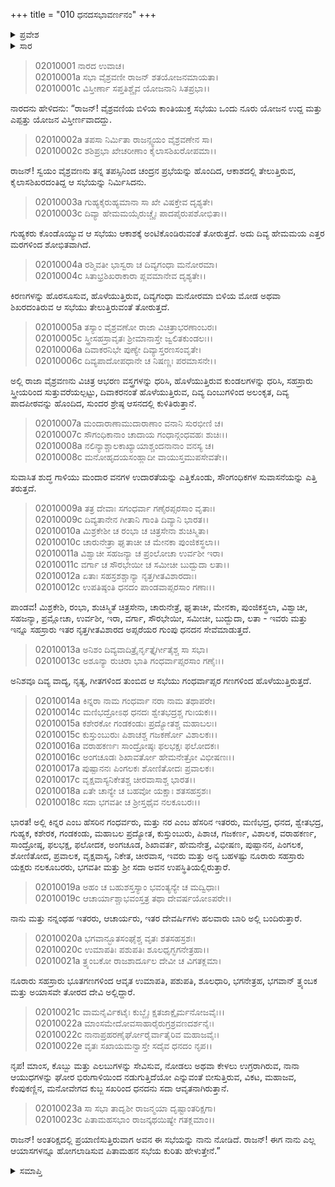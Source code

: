 +++
title = "010 ಧನದಸಭಾವರ್ಣನಂ"
+++

<details><summary>ಪ್ರವೇಶ</summary>


।।   ಓಂ ಓಂ ನಮೋ ನಾರಾಯಣಾಯ।।   ಶ್ರೀ ವೇದವ್ಯಾಸಾಯ ನಮಃ ।।

ಶ್ರೀ ಕೃಷ್ಣದ್ವೈಪಾಯನ ವೇದವ್ಯಾಸ ವಿರಚಿತ  

**ಶ್ರೀ ಮಹಾಭಾರತ**

**ಸಭಾ ಪರ್ವ**

**ಸಭಾ ಪರ್ವ**

**ಅಧ್ಯಾಯ 10**

</details>


<details><summary>ಸಾರ</summary>

ಕುಬೇರಸಭೆಯ ವರ್ಣನೆ (1-23)

</details>


> 02010001 ನಾರದ ಉವಾಚ।  
02010001a ಸಭಾ ವೈಶ್ರವಣೀ ರಾಜನ್ ಶತಯೋಜನಮಾಯತಾ।   
02010001c ವಿಸ್ತೀರ್ಣಾ ಸಪ್ತತಿಶ್ಚೈವ ಯೋಜನಾನಿ ಸಿತಪ್ರಭಾ।।

ನಾರದನು ಹೇಳಿದನು: “ರಾಜನ್! ವೈಶ್ರವಣಿಯ ಬಿಳಿಯ ಕಾಂತಿಯುಕ್ತ ಸಭೆಯು ಒಂದು ನೂರು ಯೋಜನ ಉದ್ದ ಮತ್ತು ಎಪ್ಪತ್ತು ಯೋಜನ ವಿಸ್ತೀರ್ಣವಾದದ್ದು.

> 02010002a ತಪಸಾ ನಿರ್ಮಿತಾ ರಾಜನ್ಸ್ವಯಂ ವೈಶ್ರವಣೇನ ಸಾ।  
02010002c ಶಶಿಪ್ರಭಾ ಖೇಚರೀಣಾಂ ಕೈಲಾಸಶಿಖರೋಪಮಾ।।

ರಾಜನ್! ಸ್ವಯಂ ವೈಶ್ರವಣನು ತನ್ನ ತಪಸ್ಸಿನಿಂದ ಚಂದ್ರನ ಪ್ರಭೆಯನ್ನು ಹೊಂದಿದ, ಆಕಾಶದಲ್ಲಿ ತೇಲುತ್ತಿರುವ, ಕೈಲಾಸಶಿಖರದಂತಿದ್ದ ಆ ಸಭೆಯನ್ನು ನಿರ್ಮಿಸಿದನು.

> 02010003a ಗುಹ್ಯಕೈರುಹ್ಯಮಾನಾ ಸಾ ಖೇ ವಿಷಕ್ತೇವ ದೃಶ್ಯತೇ।  
02010003c ದಿವ್ಯಾ ಹೇಮಮಯೈರುಚ್ಚೈಃ ಪಾದಪೈರುಪಶೋಭಿತಾ।।

ಗುಹ್ಯಕರು ಕೊಂಡೊಯ್ಯುವ ಆ ಸಭೆಯು ಆಕಾಶಕ್ಕೆ ಅಂಟಿಕೊಂಡಿರುವಂತೆ ತೋರುತ್ತದೆ. ಅದು ದಿವ್ಯ ಹೇಮಮಯ ಎತ್ತರ ಮರಗಳಿಂದ ಶೋಭಿತವಾಗಿದೆ.

> 02010004a ರಶ್ಮಿವತೀ ಭಾಸ್ವರಾ ಚ ದಿವ್ಯಗಂಧಾ ಮನೋರಮಾ।  
02010004c ಸಿತಾಭ್ರಶಿಖರಾಕಾರಾ ಪ್ಲವಮಾನೇವ ದೃಶ್ಯತೇ।।

ಕಿರಣಗಳನ್ನು ಹೊರಸೂಸುವ, ಹೊಳೆಯುತ್ತಿರುವ, ದಿವ್ಯಗಂಧಾ ಮನೋರಮಾ ಬಿಳಿಯ ಮೋಡ ಅಥವಾ ಶಿಖರದಂತಿರುವ ಆ ಸಭೆಯು ತೇಲುತ್ತಿರುವಂತೆ ತೋರುತ್ತದೆ.

> 02010005a ತಸ್ಯಾಂ ವೈಶ್ರವಣೋ ರಾಜಾ ವಿಚಿತ್ರಾಭರಣಾಂಬರಃ।   
02010005c ಸ್ತ್ರೀಸಹಸ್ರಾವೃತಃ ಶ್ರೀಮಾನಾಸ್ತೇ ಜ್ವಲಿತಕುಂಡಲಃ।।  
02010006a ದಿವಾಕರನಿಭೇ ಪುಣ್ಯೇ ದಿವ್ಯಾಸ್ತರಣಸಂವೃತೇ।  
02010006c ದಿವ್ಯಪಾದೋಪಧಾನೇ ಚ ನಿಷಣ್ಣಃ ಪರಮಾಸನೇ।।

ಅಲ್ಲಿ ರಾಜಾ ವೈಶ್ರವಣನು ವಿಚಿತ್ರ ಆಭರಣ ವಸ್ತ್ರಗಳನ್ನು ಧರಿಸಿ, ಹೊಳೆಯುತ್ತಿರುವ ಕುಂಡಲಗಳನ್ನು ಧರಿಸಿ, ಸಹಸ್ರಾರು ಸ್ತ್ರೀಯರಿಂದ ಸುತ್ತುವರೆಯಲ್ಪಟ್ಟು, ದಿವಾಕರನಂತೆ ಹೊಳೆಯುತ್ತಿರುವ, ದಿವ್ಯ ದಿಂಬುಗಳಿಂದ ಅಲಂಕೃತ, ದಿವ್ಯ ಪಾದಪೀಠವನ್ನು ಹೊಂದಿದ, ಸುಂದರ ಶ್ರೇಷ್ಠ ಆಸನದಲ್ಲಿ ಕುಳಿತಿರುತ್ತಾನೆ.

> 02010007a ಮಂದಾರಾಣಾಮುದಾರಾಣಾಂ ವನಾನಿ ಸುರಭೀಣಿ ಚ।  
02010007c ಸೌಗಂಧಿಕಾನಾಂ ಚಾದಾಯ ಗಂಧಾನ್ಗಂಧವಹಃ ಶುಚಿಃ।।  
02010008a ನಲಿನ್ಯಾಶ್ಚಾಲಕಾಖ್ಯಾಯಾಶ್ಚಂದನಾನಾಂ ವನಸ್ಯ ಚ।  
02010008c ಮನೋಹೃದಯಸಂಹ್ಲಾದೀ ವಾಯುಸ್ತಮುಪಸೇವತೇ।।

ಸುವಾಸಿತ ಶುದ್ಧ ಗಾಳಿಯು ಮಂದಾರ ವನಗಳ ಉದಾರತೆಯನ್ನು ಎತ್ತಿಕೊಂಡು, ಸೌಂಗಂಧಿಕಗಳ ಸುವಾಸನೆಯನ್ನು ಎತ್ತಿ ತರುತ್ತದೆ.

> 02010009a ತತ್ರ ದೇವಾಃ ಸಗಂಧರ್ವಾ ಗಣೈರಪ್ಸರಸಾಂ ವೃತಾಃ।  
02010009c ದಿವ್ಯತಾನೇನ ಗೀತಾನಿ ಗಾಂತಿ ದಿವ್ಯಾನಿ ಭಾರತ।।  
02010010a ಮಿಶ್ರಕೇಶೀ ಚ ರಂಭಾ ಚ ಚಿತ್ರಸೇನಾ ಶುಚಿಸ್ಮಿತಾ।  
02010010c ಚಾರುನೇತ್ರಾ ಘೃತಾಚೀ ಚ ಮೇನಕಾ ಪುಂಜಿಕಸ್ಥಲಾ।।  
02010011a ವಿಶ್ವಾಚೀ ಸಹಜನ್ಯಾ ಚ ಪ್ರಂಲೋಚಾ ಉರ್ವಶೀ ಇರಾ।  
02010011c ವರ್ಗಾ ಚ ಸೌರಭೇಯೀ ಚ ಸಮೀಚೀ ಬುದ್ಬುದಾ ಲತಾ।।  
02010012a ಏತಾಃ ಸಹಸ್ರಶಶ್ಚಾನ್ಯಾ ನೃತ್ತಗೀತವಿಶಾರದಾಃ।   
02010012c ಉಪತಿಷ್ಠಂತಿ ಧನದಂ ಪಾಂಡವಾಪ್ಸರಸಾಂ ಗಣಾಃ।।

ಪಾಂಡವ! ಮಿಶ್ರಕೇಶಿ, ರಂಭಾ, ಶುಚಿಸ್ಮಿತೆ ಚಿತ್ರಸೇನಾ, ಚಾರುನೇತ್ರೆ, ಘೃತಾಚೀ, ಮೇನಕಾ, ಪುಂಜಿಕಸ್ಥಲಾ, ವಿಶ್ವಾಚೀ, ಸಹಜನ್ಯಾ, ಪ್ರಮ್ಲೋಚಾ, ಉರ್ವಶೀ, ಇರಾ, ವರ್ಗಾ, ಸೌರಭೇಯೀ, ಸಮೀಚೀ, ಬುದ್ಬುದಾ, ಲತಾ - ಇವರು ಮತ್ತು ಇನ್ನೂ ಸಹಸ್ರಾರು ಇತರ ನೃತ್ತಗೀತವಿಶಾರದ ಅಪ್ಸರೆಯರ ಗುಂಪು ಧನದನ ಸೇವೆಮಾಡುತ್ತದೆ.

> 02010013a ಅನಿಶಂ ದಿವ್ಯವಾದಿತ್ರೈರ್ನೃತ್ತೈರ್ಗೀತೈಶ್ಚ ಸಾ ಸಭಾ।  
02010013c ಅಶೂನ್ಯಾ ರುಚಿರಾ ಭಾತಿ ಗಂಧರ್ವಾಪ್ಸರಸಾಂ ಗಣೈಃ।।

ಅನಿಶವೂ ದಿವ್ಯ ವಾದ್ಯ, ನೃತ್ಯ, ಗೀತಗಳಿಂದ ತುಂಬಿದ ಆ ಸಭೆಯು ಗಂಧರ್ವಾಪ್ಸರ ಗಣಗಳಿಂದ ಹೊಳೆಯುತ್ತಿರುತ್ತದೆ.

> 02010014a ಕಿನ್ನರಾ ನಾಮ ಗಂಧರ್ವಾ ನರಾ ನಾಮ ತಥಾಪರೇ।  
02010014c ಮಣಿಭದ್ರೋಽಥ ಧನದಃ ಶ್ವೇತಭದ್ರಶ್ಚ ಗುಃಯಕಃ।।  
02010015a ಕಶೇರಕೋ ಗಂಡಕಂಡುಃ ಪ್ರದ್ಯೋತಶ್ಚ ಮಹಾಬಲಃ।  
02010015c ಕುಸ್ತುಂಬುರುಃ ಪಿಶಾಚಶ್ಚ ಗಜಕರ್ಣೋ ವಿಶಾಲಕಃ।।  
02010016a ವರಾಹಕರ್ಣಃ ಸಾಂದ್ರೋಷ್ಠಃ ಫಲಭಕ್ಷಃ ಫಲೋದಕಃ।   
02010016c ಅಂಗಚೂಡಃ ಶಿಖಾವರ್ತೋ ಹೇಮನೇತ್ರೋ ವಿಭೀಷಣಃ।।  
02010017a ಪುಷ್ಪಾನನಃ ಪಿಂಗಲಕಃ ಶೋಣಿತೋದಃ ಪ್ರವಾಲಕಃ।  
02010017c ವೃಕ್ಷವಾಸ್ಯನಿಕೇತಶ್ಚ ಚೀರವಾಸಾಶ್ಚ ಭಾರತ।।  
02010018a ಏತೇ ಚಾನ್ಯೇ ಚ ಬಹವೋ ಯಕ್ಷಾಃ ಶತಸಹಸ್ರಶಃ।  
02010018c ಸದಾ ಭಗವತೀ ಚ ಶ್ರೀಸ್ತಥೈವ ನಲಕೂಬರಃ।।

ಭಾರತ! ಅಲ್ಲಿ ಕಿನ್ನರ ಎಂಬ ಹೆಸರಿನ ಗಂಧರ್ವರು, ಮತ್ತು ನರ ಎಂಬ ಹೆಸರಿನ ಇತರರು, ಮಣಿಭದ್ರ, ಧನದ, ಶ್ವೇತಭದ್ರ, ಗುಹ್ಯಕ, ಕಶೇರಕ, ಗಂಡಕಂಡು, ಮಹಾಬಲ ಪ್ರದ್ಯೋತ, ಕುಸ್ತುಂಬುರು, ಪಿಶಾಚ, ಗಜಕರ್ಣ, ವಿಶಾಲಕ, ವರಾಹಕರ್ಣ, ಸಾಂದ್ರೋಷ್ಠ, ಫಲಭಕ್ಷ, ಫಲೋದಕ, ಅಂಗಚೂಡ, ಶಿಖಾವರ್ತ, ಹೇಮನೇತ್ರ, ವಿಭೀಷಣ, ಪುಷ್ಪಾನನ, ಪಿಂಗಲಕ, ಶೋಣಿತೋದ, ಪ್ರವಾಲಕ, ವೃಕ್ಷವಾಸ್ಯ, ನಿಕೇತ, ಚೀರವಾಸ, ಇವರು ಮತ್ತು ಅನ್ಯ ಬಹಳಷ್ಟು ನೂರಾರು ಸಹಸ್ರಾರು ಯಕ್ಷರು ನಲಕೂಬರರು, ಭಗವತೀ ಮತ್ತು ಶ್ರೀ ಸದಾ ಅವನ ಉಪಸ್ಥಿತಿಯಲ್ಲಿರುತ್ತಾರೆ.

> 02010019a ಅಹಂ ಚ ಬಹುಶಸ್ತಸ್ಯಾಂ ಭವಂತ್ಯನ್ಯೇ ಚ ಮದ್ವಿಧಾಃ।  
02010019c ಆಚಾರ್ಯಾಶ್ಚಾಭವಂಸ್ತತ್ರ ತಥಾ ದೇವರ್ಷಯೋಽಪರೇ।।

ನಾನು ಮತ್ತು ನನ್ನಂಥಹ ಇತರರು, ಆಚಾರ್ಯರು, ಇತರ ದೇವರ್ಷಿಗಳು ಹಲವಾರು ಬಾರಿ ಅಲ್ಲಿ ಬಂದಿರುತ್ತಾರೆ.

> 02010020a ಭಗವಾನ್ಭೂತಸಂಘೈಶ್ಚ ವೃತಃ ಶತಸಹಸ್ರಶಃ।  
02010020c ಉಮಾಪತಿಃ ಪಶುಪತಿಃ ಶೂಲಧೃಗ್ಭಗನೇತ್ರಹಾ।।  
02010021a ತ್ರ್ಯಂಬಕೋ ರಾಜಶಾರ್ದೂಲ ದೇವೀ ಚ ವಿಗತಕ್ಲಮಾ।

ನೂರಾರು ಸಹಸ್ರಾರು ಭೂತಗಣಗಳಿಂದ ಆವೃತ ಉಮಾಪತಿ, ಪಶುಪತಿ, ಶೂಲಧಾರಿ, ಭಗನೇತ್ರಹ, ಭಗವಾನ್ ತ್ರ್ಯಂಬಕ ಮತ್ತು ಅಯಾಸವೇ ತೋರದ ದೇವಿ ಅಲ್ಲಿದ್ದಾರೆ.

> 02010021c ವಾಮನೈರ್ವಿಕಟೈಃ ಕುಬ್ಜೈಃ ಕ್ಷತಜಾಕ್ಷೈರ್ಮನೋಜವೈಃ।।  
02010022a ಮಾಂಸಮೇದೋವಸಾಹಾರೈರುಗ್ರಶ್ರವಣದರ್ಶನೈಃ।   
02010022c ನಾನಾಪ್ರಹರಣೈರ್ಘೋರೈರ್ವಾತೈರಿವ ಮಹಾಜವೈಃ।  
02010022e ವೃತಃ ಸಖಾಯಮನ್ವಾಸ್ತೇ ಸದೈವ ಧನದಂ ನೃಪ।।

ನೃಪ! ಮಾಂಸ, ಕೊಬ್ಬು ಮತ್ತು ಎಲಬುಗಳನ್ನು ಸೇವಿಸುವ, ನೋಡಲು ಅಥವಾ ಕೇಳಲು ಉಗ್ರರಾಗಿರುವ, ನಾನಾ ಆಯುಧಗಳನ್ನು ಘೋರ ಭಿರುಗಾಳಿಯಿಂದ ನಡುಗುತ್ತಿದೆಯೋ ಎನ್ನುವಂತೆ ಬೀಸುತ್ತಿರುವ, ವಿಕಟ, ಮಹಾಜವ, ಕೆಂಪುಕಣ್ಣಿನ, ಮನೋವೇಗದ ಕುಬ್ಜ ಸಖರಿಂದ ಧನದನು ಸದಾ ಆವೃತನಾಗಿರುತ್ತಾನೆ.

> 02010023a ಸಾ ಸಭಾ ತಾದೃಶೀ ರಾಜನ್ಮಯಾ ದೃಷ್ಟಾಂತರಿಕ್ಷಗಾ।  
02010023c ಪಿತಾಮಹಸಭಾಂ ರಾಜನ್ಕಥಯಿಷ್ಯೇ ಗತಕ್ಲಮಾಂ।।

ರಾಜನ್! ಅಂತರಿಕ್ಷದಲ್ಲಿ ಪ್ರಯಾಣಿಸುತ್ತಿರುವಾಗ ಅವನ ಈ ಸಭೆಯನ್ನು ನಾನು ನೋಡಿದೆ. ರಾಜನ್! ಈಗ ನಾನು ಎಲ್ಲ ಆಯಾಸಗಳನ್ನೂ ಹೋಗಲಾಡಿಸುವ ಪಿತಾಮಹನ ಸಭೆಯ ಕುರಿತು ಹೇಳುತ್ತೇನೆ.”

<details><summary>ಸಮಾಪ್ತಿ</summary>


ಇತಿ ಶ್ರೀ ಮಹಾಭಾರತೇ ಸಭಾಪರ್ವಣಿ ಸಭಾಪರ್ವಣಿ ಧನದಸಭಾವರ್ಣನಂ ನಾಮ ದಶಮೋಽಧ್ಯಾಯಃ।।  
ಇದು ಶ್ರೀಮಹಾಭಾರತದಲ್ಲಿ ಸಭಾಪರ್ವದಲ್ಲಿ ಸಭಾ ಪರ್ವದಲ್ಲಿ ಧನದಸಭಾವರ್ಣನೆ ಎನ್ನುವ ಹತ್ತನೆಯ ಅಧ್ಯಾಯವು.


</details>

